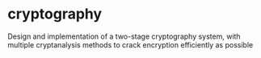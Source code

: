 # cryptography

Design and implementation of a two-stage cryptography system, with multiple cryptanalysis methods to crack encryption efficiently as possible